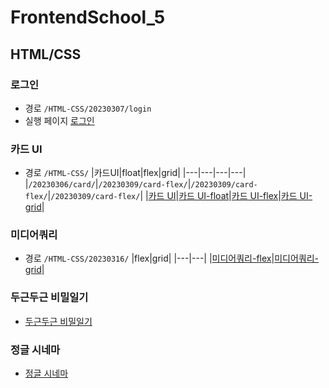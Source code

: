 # FrontendSchool_5

## HTML/CSS

### 로그인

- 경로 `/HTML-CSS/20230307/login`
- 실행 페이지 [로그인](https://weniv.github.io/FrontendSchool_5/HTML-CSS/20230307/login/)

### 카드 UI

- 경로 `/HTML-CSS/`
  |카드UI|float|flex|grid|
  |---|---|---|---|
  |`/20230306/card/`|`/20230309/card-flex/`|`/20230309/card-flex/`|`/20230309/card-flex/`|
  |[카드 UI](https://weniv.github.io/FrontendSchool_5/HTML-CSS/20230306/card/)|[카드 UI-float](https://weniv.github.io/FrontendSchool_5/HTML-CSS/20230309/card-float/)|[카드 UI-flex](https://weniv.github.io/FrontendSchool_5/HTML-CSS/20230309/card-flex/)|[카드 UI-grid](https://weniv.github.io/FrontendSchool_5/HTML-CSS/20230309/card-grid/)|

### 미디어쿼리

- 경로 `/HTML-CSS/20230316/`
  |flex|grid|
  |---|---|
  |[미디어쿼리-flex](https://weniv.github.io/FrontendSchool_5/HTML-CSS/20230316/web-flex.html)|[미디어쿼리-grid](https://weniv.github.io/FrontendSchool_5/HTML-CSS/20230316/web-grid.html)|

### 두근두근 비밀일기

- [두근두근 비밀일기](https://weniv.github.io/FrontendSchool_5/diary/)

### 정글 시네마

- [정글 시네마](https://weniv.github.io/FrontendSchool_5/HTML-CSS/20230320/cinema/)
